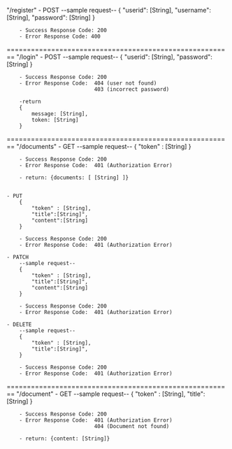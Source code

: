 "/register"
    - POST
        --sample request--
        {
            "userid": [String],
            "username": [String],
            "password": [String]
        }

        - Success Response Code: 200
        - Error Response Code: 400
    
========================================================
"/login"
    - POST
        --sample request--
        {
            "userid": [String],
            "password": [String]
        }

        - Success Response Code: 200
        - Error Response Code:  404 (user not found)
                                403 (incorrect password)

        -return
        {
            message: [String],
            token: [String]
        }

========================================================
"/documents"
    - GET
         --sample request--
        {
            "token" : [String]
        }

        - Success Response Code: 200
        - Error Response Code:  401 (Authorization Error)

        - return: {documents: [ [String] ]}


    - PUT
        {
            "token" : [String],
            "title":[String]",
  	        "content":[String]
        }

        - Success Response Code: 200
        - Error Response Code:  401 (Authorization Error)

    - PATCH
        --sample request--
        {
            "token" : [String],
            "title":[String]",
  	        "content":[String]
        }

        - Success Response Code: 200
        - Error Response Code:  401 (Authorization Error)

    - DELETE
        --sample request--
        {
            "token" : [String],
            "title":[String]",
        }

        - Success Response Code: 200
        - Error Response Code:  401 (Authorization Error)


========================================================
"/document"
    - GET
         --sample request--
        {
            "token" : [String],
            "title": [String]
        }

        - Success Response Code: 200
        - Error Response Code:  401 (Authorization Error)
                                404 (Document not found)

        - return: {content: [String]}